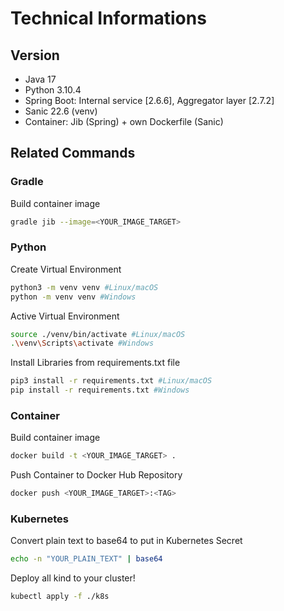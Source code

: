 # Technical Informations

## Version

- Java 17
- Python 3.10.4
- Spring Boot: Internal service [2.6.6], Aggregator layer [2.7.2]
- Sanic 22.6 (venv)
- Container: Jib (Spring) + own Dockerfile (Sanic)

## Related Commands

### Gradle

Build container image

```bash
gradle jib --image=<YOUR_IMAGE_TARGET>
```

### Python

Create Virtual Environment

```bash
python3 -m venv venv #Linux/macOS
python -m venv venv #Windows
```

Active Virtual Environment

```bash
source ./venv/bin/activate #Linux/macOS
.\venv\Scripts\activate #Windows
```

Install Libraries from requirements.txt file

```bash
pip3 install -r requirements.txt #Linux/macOS
pip install -r requirements.txt #Windows
```

### Container

Build container image

```bash
docker build -t <YOUR_IMAGE_TARGET> .
```

Push Container to Docker Hub Repository

```bash
docker push <YOUR_IMAGE_TARGET>:<TAG>
```

### Kubernetes

Convert plain text to base64 to put in Kubernetes Secret

```bash
echo -n "YOUR_PLAIN_TEXT" | base64
```

Deploy all kind to your cluster!

```bash
kubectl apply -f ./k8s
```
